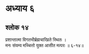 # अध्याय ६

## श्लोक १४

प्रशान्तात्मा विगतभीर्ब्रह्मचारिव्रते स्थितः ।<br>मनः संयम्य मच्चित्तो युक्त आसीत मत्परः ॥ ६-१४॥<br><br>

